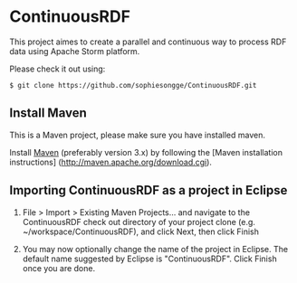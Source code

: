 # ContinuousRDF

This project aimes to create a parallel and continuous way to process RDF data using Apache Storm platform. 

Please check it out using:
```
$ git clone https://github.com/sophiesongge/ContinuousRDF.git
```
Install Maven
-------------

This is a Maven project, please make sure you have installed maven.

Install [Maven](http://maven.apache.org/) (preferably version 3.x) by following the [Maven installation instructions] (http://maven.apache.org/download.cgi).

Importing ContinuousRDF as a project in Eclipse
--------------------------------------------

1. File > Import > Existing Maven Projects... and navigate to the ContinuousRDF check out directory of your project clone (e.g. ~/workspace/ContinuousRDF), and click Next, then click Finish

2. You may now optionally change the name of the project in Eclipse. The default name suggested by Eclipse is "ContinuousRDF". Click Finish once you are done.
